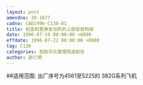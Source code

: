 ```yaml
---
layout: post
amendno: 39-1677
cadno: CAD1996-C130-01
title: 检查和更换发动机的上部安装构架
date: 1996-07-19 00:00:00 +0800
effdate: 1996-07-22 00:00:00 +0800
tag: C130
categories: 民航华北管理局适航处
author: 邵仁明
---
```


##适用范围:
出厂序号为4561至5225的 382G系列飞机

